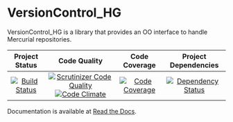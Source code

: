 VersionControl_HG
=================

VersionControl_HG is a library that provides an OO interface to handle Mercurial repositories.

| Project Status | Code Quality | Code Coverage | Project Dependencies |
|:-------------------------------------------------------------------------------------------------------:|:------------------------------------------------------------------------------------------------------------------------------------------------------------------------------------:|:--------------------------------------------------------------------------------------------------------------:|:-------------------------------------------------------------------------------------------------------:|
|[![Build Status](https://travis-ci.org/siad007/versioncontrol_hg.png?branch=master)](https://travis-ci.org/siad007/versioncontrol_hg)|[![Scrutinizer Code Quality](https://scrutinizer-ci.com/g/siad007/versioncontrol_hg/badges/quality-score.png?s=58fad0e4e15cab2bda4e29d0d7c166f26d33f4c0)](https://scrutinizer-ci.com/g/siad007/versioncontrol_hg/) [![Code Climate](https://codeclimate.com/github/siad007/versioncontrol_hg/badges/gpa.svg)](https://codeclimate.com/github/siad007/versioncontrol_hg)|[![Code Coverage](https://scrutinizer-ci.com/g/siad007/versioncontrol_hg/badges/coverage.png?s=e80a7752ea39d75e0546103cfc5396f8d0f3b0dd)](https://scrutinizer-ci.com/g/siad007/versioncontrol_hg/)|[![Dependency Status](https://www.versioneye.com/user/projects/53e2ae35e0a2293748000015/badge.svg?style=flat)](https://www.versioneye.com/user/projects/53e2ae35e0a2293748000015)|

Documentation is available at [Read the Docs](https://versioncontrol-hg.readthedocs.org/en/latest/).
